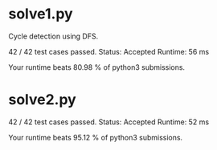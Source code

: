 # solve1.py

Cycle detection using DFS.

42 / 42 test cases passed.
Status: Accepted
Runtime: 56 ms

Your runtime beats 80.98 % of python3 submissions.

# solve2.py

42 / 42 test cases passed.
Status: Accepted
Runtime: 52 ms

Your runtime beats 95.12 % of python3 submissions.

